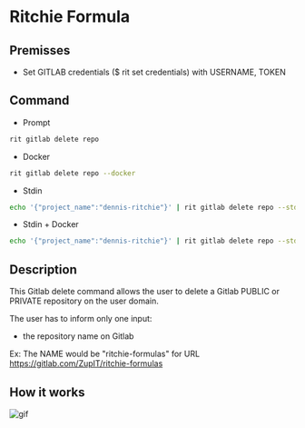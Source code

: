 <!-- markdownlint-disable-file MD013 -->
<!-- markdownlint-disable-file MD033 -->
<!-- markdownlint-disable-file MD034 -->

# Ritchie Formula

## Premisses

- Set GITLAB credentials ($ rit set credentials) with USERNAME, TOKEN

## Command

- Prompt

```bash
rit gitlab delete repo
```

- Docker

```bash
rit gitlab delete repo --docker
```

- Stdin

```bash
echo '{"project_name":"dennis-ritchie"}' | rit gitlab delete repo --stdin
```

- Stdin + Docker

```bash
echo '{"project_name":"dennis-ritchie"}' | rit gitlab delete repo --stdin --docker
```

## Description

This Gitlab delete command allows the user to delete a Gitlab PUBLIC or PRIVATE repository on the user domain.

The user has to inform only one input:

- the repository name on Gitlab

Ex: The NAME would be "ritchie-formulas" for URL https://gitlab.com/ZupIT/ritchie-formulas

## How it works

![gif](https://media.giphy.com/media/RJJMed5qzQeynuztBS/giphy.gif)
